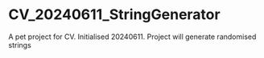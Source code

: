 # CV_20240611_StringGenerator
A pet project for CV. Initialised 20240611. Project will generate randomised strings

